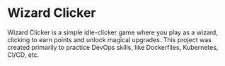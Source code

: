# Wizard Clicker

Wizard Clicker is a simple idle-clicker game where you play as a wizard, clicking to earn points and unlock magical upgrades. This project was created primarily to practice DevOps skills, like Dockerfiles, Kubernetes, CI/CD, etc.
